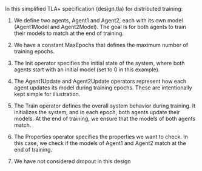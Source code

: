 In this simplified TLA+ specification (design.tla) for distributed training:

1) We define two agents, Agent1 and Agent2, each with its own model (Agent1Model and Agent2Model). The goal is for both agents to train their models to match at the end of training.

2) We have a constant MaxEpochs that defines the maximum number of training epochs.

3) The Init operator specifies the initial state of the system, where both agents start with an initial model (set to 0 in this example).

4) The Agent1Update and Agent2Update operators represent how each agent updates its model during training epochs. These are intentionally kept simple for illustration.

5) The Train operator defines the overall system behavior during training. It initializes the system, and in each epoch, both agents update their models. At the end of training, we ensure that the models of both agents match.

6) The Properties operator specifies the properties we want to check. In this case, we check if the models of Agent1 and Agent2 match at the end of training.

7) We have not considered dropout in this design
